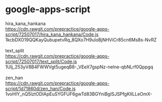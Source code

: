 # google-apps-script

hira_kana_hankana<br>
https://cdn.rawgit.com/prepractice/google-apps-script/72507017/hira_kana_hankana/Code.js<br>
1kcbDXO19QQKayQubupetvRq_8QXo7H9uIoBjNHViCr85cn6Ms8s-NvRZ
<br>
<br>
text_split<br>
https://cdn.rawgit.com/prepractice/google-apps-script/72507017/text_split/Code.js<br>
1UIj_253yV8B4FWWVgt5ugeqB8-_VEeX7gspNz-nelne-qbNLrf0Qppgq
<br>
<br>
zen_han<br>
https://cdn.rawgit.com/prepractice/google-apps-script/1d71860d/zen_han/Code.js<br>
1voHIY_nQ5lztODIApEuSYGFUF6gwTd83BGYniBgISJSPfgKIILLeOmX-
<br>
<br>

